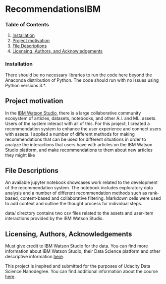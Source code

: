 # RecommendationsIBM

### Table of Contents

1. [Installation](#installation)
2. [Project motivation](#motivation)
3. [File Descriptions](#files)
4. [Licensing, Authors, and Acknowledgements](#licensing)

### Installation<a name="installation"></a>
There should be no necessary libraries to run the code here beyond the Anaconda distribution of Python. The code should run with no issues using Python versions 3.*.

## Project motivation<a name="motivation"></a>
In the [IBM Watson Studio](https://www.ibm.com/cloud/watson-studio?utm_content=SRCWW&p1=Search&p4=43700067990304608&p5=e&gclid=CjwKCAiApvebBhAvEiwAe7mHSJ1IuoLFyKwhgQo26GV_6x42-x_LP6z-8PURzxO9_YshvaPkWZvbeRoCpw8QAvD_BwE&gclsrc=aw.ds), there is a large collaborative community ecosystem of articles, datasets, notebooks, and other A.I. and ML. assets. Users of the system interact with all of this.
For this project, I created a recommendation system to enhance the user experience and connect users with assets. I applied a number of different methods for making recommendations that can be used for different situations in order to analyze the interactions that users have with articles on the IBM Watson Studio platform, and make recommendations to them about new articles they might like

## File Descriptions<a name="files"></a>
An available jupyter notebook showcases work related to the development of the recommendation system. The notebook includes exploratory data analysis and a number of different recommendation methods such as rank-based, content-based and collaborative filtering. Markdown cells were used to add context and outline the thought process for individual steps.

data/ directory contains two csv files related to the assets and user-item interactions provided by the IBM Watson Studio.

## Licensing, Authors, Acknowledgements<a name="licensing"></a>
Must give credit to IBM Watson Studio for the data. You can find more information about IBM Watson Studio, their Data Science platform and other descriptive information [here](https://www.ibm.com/cloud/watson-studio?utm_content=SRCWW&p1=Search&p4=43700067990304608&p5=e&gclid=CjwKCAiApvebBhAvEiwAe7mHSJ1IuoLFyKwhgQo26GV_6x42-x_LP6z-8PURzxO9_YshvaPkWZvbeRoCpw8QAvD_BwE&gclsrc=aw.ds).

This project is inspired and submitted for the purposes of Udacity Data Science Nanodegree. You can find additional information about the course [here](https://udacity.com/course/data-scientist-nanodegree--nd025).
